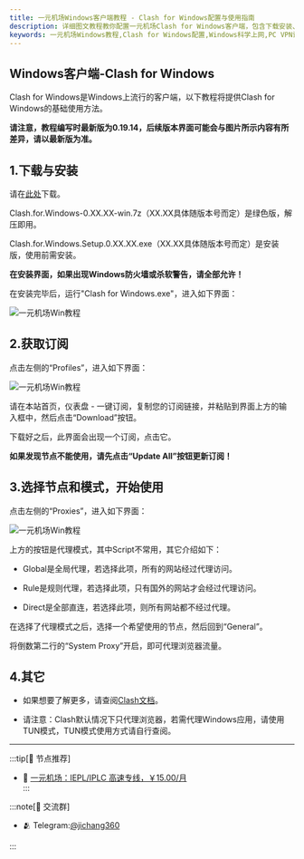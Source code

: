 ```yaml
---
title: 一元机场Windows客户端教程 - Clash for Windows配置与使用指南
description: 详细图文教程教你配置一元机场Clash for Windows客户端，包含下载安装、订阅导入、节点选择及代理模式设置，解决Windows系统科学上网问题。
keywords: 一元机场Windows教程,Clash for Windows配置,Windows科学上网,PC VPN设置,Clash使用指南,Windows代理软件,翻墙软件教程
---
```



## Windows客户端-Clash for Windows

Clash for Windows是Windows上流行的客户端，以下教程将提供Clash for Windows的基础使用方法。

**请注意，教程编写时最新版为0.19.14，后续版本界面可能会与图片所示内容有所差异，请以最新版为准。**

## 1.下载与安装

请在[此处](https://cmhk.node-is.green/d/root/clash_for_windows_x64_cn.zip)下载。

Clash.for.Windows-0.XX.XX-win.7z（XX.XX具体随版本号而定）是绿色版，解压即用。

Clash.for.Windows.Setup.0.XX.XX.exe（XX.XX具体随版本号而定）是安装版，使用前需安装。

**在安装界面，如果出现Windows防火墙或杀软警告，请全部允许！**

在安装完毕后，运行"Clash for Windows.exe"，进入如下界面：

![一元机场Win教程](/assets/win/img1.png "一元机场Win教程")

## 2.获取订阅

点击左侧的“Profiles”，进入如下界面：

![一元机场Win教程](/assets/win/img2.png "一元机场Win教程")

请在本站首页，仪表盘 - 一键订阅，复制您的订阅链接，并粘贴到界面上方的输入框中，然后点击“Download”按钮。

下载好之后，此界面会出现一个订阅，点击它。

**如果发现节点不能使用，请先点击“Update All”按钮更新订阅！**

## 3.选择节点和模式，开始使用

点击左侧的“Proxies”，进入如下界面：

![一元机场Win教程](/assets/win/img3.png "一元机场Win教程")

上方的按钮是代理模式，其中Script不常用，其它介绍如下：

-   Global是全局代理，若选择此项，所有的网站经过代理访问。
    
-   Rule是规则代理，若选择此项，只有国外的网站才会经过代理访问。
    
-   Direct是全部直连，若选择此项，则所有网站都不经过代理。
    

在选择了代理模式之后，选择一个希望使用的节点，然后回到“General”。

将倒数第二行的“System Proxy”开启，即可代理浏览器流量。

## 4.其它

-   如果想要了解更多，请查阅[Clash文档](https://docs.cfw.lbyczf.com/)。
    
-   请注意：Clash默认情况下只代理浏览器，若需代理Windows应用，请使用TUN模式，TUN模式使用方式请自行查阅。

------------------
:::tip[🎉 节点推荐]
- 🚀 <a href="https://a.suola.link/1yuan" rel="sponsored nofollow noopener" target="_blank">一元机场：IEPL/IPLC 高速专线，￥15.00/月</a><br>
:::

:::note[💬 交流群]

- 🫂 Telegram:[@jichang360](https://t.me/jichang360)

:::